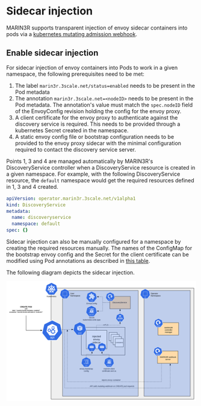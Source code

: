 # Sidecar injection

MARIN3R supports transparent injection of envoy sidecar containers into pods via a [kubernetes mutating admission webhook](https://kubernetes.io/docs/reference/access-authn-authz/admission-controllers/#mutatingadmissionwebhook).

## Enable sidecar injection

For sidecar injection of envoy containers into Pods to work in a given namespace, the following prerequisites need to be met:

1. The label `marin3r.3scale.net/status=enabled` needs to be present in the Pod metadata
2. The annotation `marin3r.3scale.net=<nodeID>` needs to be present in the Pod metadata. The annotation's value must match the `spec.nodeID` field of the EnvoyConfig revision holding the config for the envoy proxy.
3. A client certificate for the envoy proxy to authenticate against the discovery service is required. This needs to be provided through a kubernetes Secret created in the namespace.
4. A static envoy config file or bootstrap configuration needs to be provided to the envoy proxy sidecar with the minimal configuration required to contact the discovery service server.

Points 1, 3 and 4 are managed automatically by MARIN3R's DiscoveryService controller when a DiscoveryService resource is created in a given namespace. For example, with the following DiscoveryService resource, the `default` namespace would get the required resources defined in 1, 3 and 4 created.

```yaml
apiVersion: operator.marin3r.3scale.net/v1alpha1
kind: DiscoveryService
metadata:
  name: discoveryservice
  namespace: default
spec: {}
```

Sidecar injection can also be manually configured for a namespace by creating the required resources manually. The names of the ConfigMap for the bootstrap envoy config and the Secret for the client certificate can be modified using Pod annotations as described in [this table](https://github.com/3scale-ops/marin3r#sidecar-injection-configuration).

The following diagram depicts the sidecar injection.

![Sidecar injection](sidecar-injection.svg)
